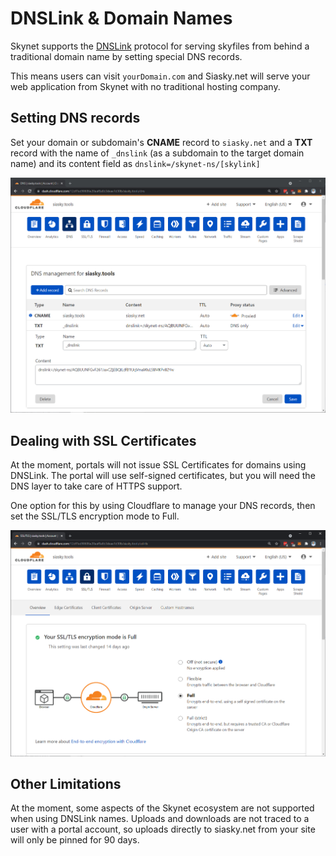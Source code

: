 # DNSLink & Domain Names

Skynet supports the [DNSLink](https://dnslink.dev/) protocol for serving skyfiles from behind a traditional domain name by setting special DNS records. 

This means users can visit `yourDomain.com` and Siasky.net will serve your web application from Skynet with no traditional hosting company.

## Setting DNS records

Set your domain or subdomain's **CNAME** record to `siasky.net` and a **TXT** record with the name of `_dnslink` \(as a subdomain to the target domain name\) and its content field as `dnslink=/skynet-ns/[skylink]`

![Example DNS Records for CNAME and TXT records for siasky.tools](../.gitbook/assets/image%20%282%29.png)

## Dealing with SSL Certificates

At the moment, portals will not issue SSL Certificates for domains using DNSLink. The portal will use self-signed certificates, but you will need the DNS layer to take care of HTTPS support.

One option for this by using Cloudflare to manage your DNS records, then set the SSL/TLS encryption mode to Full.

![Cloudflare&apos;s SSL/TLS encryption mode set to Full](../.gitbook/assets/image%20%283%29.png)

## Other Limitations

At the moment, some aspects of the Skynet ecosystem are not supported when using DNSLink names. Uploads and downloads are not traced to a user with a portal account, so uploads directly to siasky.net from your site will only be pinned for 90 days.

